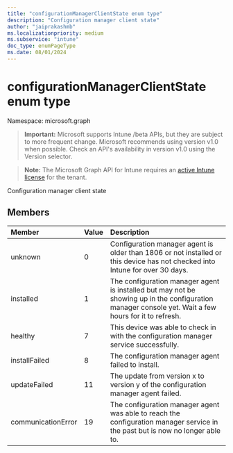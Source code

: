 ```yaml
---
title: "configurationManagerClientState enum type"
description: "Configuration manager client state"
author: "jaiprakashmb"
ms.localizationpriority: medium
ms.subservice: "intune"
doc_type: enumPageType
ms.date: 08/01/2024
---
```


# configurationManagerClientState enum type

Namespace: microsoft.graph

> **Important:** Microsoft supports Intune /beta APIs, but they are subject to more frequent change. Microsoft recommends using version v1.0 when possible. Check an API's availability in version v1.0 using the Version selector.

> **Note:** The Microsoft Graph API for Intune requires an [active Intune license](https://go.microsoft.com/fwlink/?linkid=839381) for the tenant.

Configuration manager client state

## Members
|Member|Value|Description|
|:---|:---|:---|
|unknown|0|Configuration manager agent is older than 1806 or not installed or this device has not checked into Intune for over 30 days.|
|installed|1|The configuration manager agent is installed but may not be showing up in the configuration manager console yet. Wait a few hours for it to refresh.|
|healthy|7|This device was able to check in with the configuration manager service successfully.|
|installFailed|8|The configuration manager agent failed to install.|
|updateFailed|11|The update from version x to version y of the configuration manager agent failed. |
|communicationError|19|The configuration manager agent was able to reach the configuration manager service in the past but is now no longer able to. |